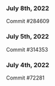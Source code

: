 ### July 8th, 2022

Commit #284609

### July 5th, 2022

Commit #314353


### July 4th, 2022

Commit #72281
